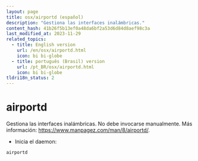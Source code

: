 ```yaml
---
layout: page
title: osx/airportd (español)
description: "Gestiona las interfaces inalámbricas."
content_hash: 41b26f5b13ef0a48da6bf2a53d6d84d8aef98c3a
last_modified_at: 2023-11-29
related_topics:
  - title: English version
    url: /en/osx/airportd.html
    icon: bi bi-globe
  - title: português (Brasil) version
    url: /pt_BR/osx/airportd.html
    icon: bi bi-globe
tldri18n_status: 2
---
```

# airportd

Gestiona las interfaces inalámbricas.
No debe invocarse manualmente.
Más información: <https://www.manpagez.com/man/8/airportd/>.

- Inicia el daemon:

`airportd`

